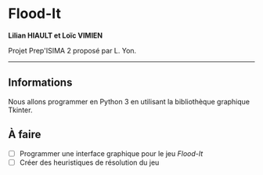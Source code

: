 # Flood-It

**Lilian HIAULT et Loïc VIMIEN**

Projet Prep'ISIMA 2 proposé par L. Yon.

---

## Informations

Nous allons programmer en Python 3 en utilisant la bibliothèque graphique Tkinter.

## À faire

- [ ] Programmer une interface graphique pour le jeu *Flood-It*
- [ ] Créer des heuristiques de résolution du jeu
